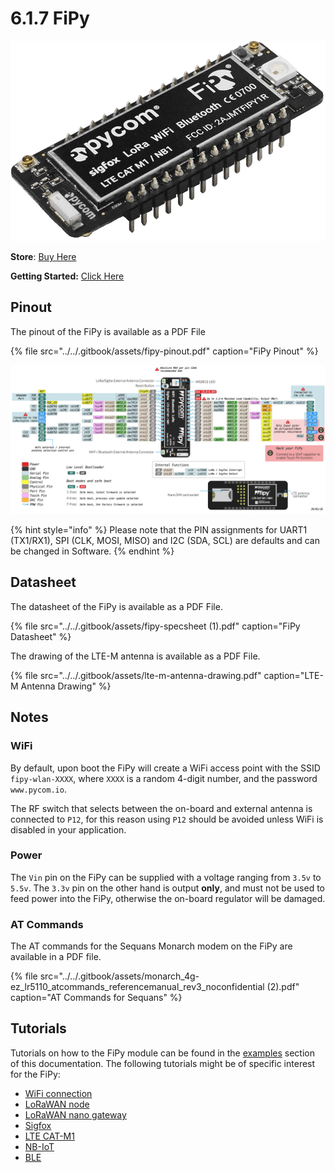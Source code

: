 # 6.1.7 FiPy

![](../../.gitbook/assets/fipy%20%281%29.png)

**Store**: [Buy Here](http://www.pycom.io/fipy)

**Getting Started:** [Click Here](https://docs.pycom.io/chapter/gettingstarted/connection/fipy.html)

## Pinout

The pinout of the FiPy is available as a PDF File

{% file src="../../.gitbook/assets/fipy-pinout.pdf" caption="FiPy Pinout" %}

![](../../.gitbook/assets/fipy-pinout.png)

{% hint style="info" %}
Please note that the PIN assignments for UART1 \(TX1/RX1\), SPI \(CLK, MOSI, MISO\) and I2C \(SDA, SCL\) are defaults and can be changed in Software.
{% endhint %}

## Datasheet

The datasheet of the FiPy is available as a PDF File.

{% file src="../../.gitbook/assets/fipy-specsheet \(1\).pdf" caption="FiPy Datasheet" %}

The drawing of the LTE-M antenna is available as a PDF File.

{% file src="../../.gitbook/assets/lte-m-antenna-drawing.pdf" caption="LTE-M Antenna Drawing" %}

## Notes

### WiFi

By default, upon boot the FiPy will create a WiFi access point with the SSID `fipy-wlan-XXXX`, where `XXXX` is a random 4-digit number, and the password `www.pycom.io`.

The RF switch that selects between the on-board and external antenna is connected to `P12`, for this reason using `P12` should be avoided unless WiFi is disabled in your application.

### Power

The `Vin` pin on the FiPy can be supplied with a voltage ranging from `3.5v` to `5.5v`. The `3.3v` pin on the other hand is output **only**, and must not be used to feed power into the FiPy, otherwise the on-board regulator will be damaged.

### AT Commands

The AT commands for the Sequans Monarch modem on the FiPy are available in a PDF file.

{% file src="../../.gitbook/assets/monarch\_4g-ez\_lr5110\_atcommands\_referencemanual\_rev3\_noconfidential \(2\).pdf" caption="AT Commands for Sequans" %}

## Tutorials

Tutorials on how to the FiPy module can be found in the [examples](../../4.-tutorials-and-examples/tutorials.md) section of this documentation. The following tutorials might be of specific interest for the FiPy:

* [WiFi connection](../../4.-tutorials-and-examples/all/wlan.md)
* [LoRaWAN node](../../4.-tutorials-and-examples/lora/lorawan-abp.md)
* [LoRaWAN nano gateway](../../4.-tutorials-and-examples/lora/lorawan-nano-gateway.md)
* [Sigfox](../../4.-tutorials-and-examples/sigfox.md)
* [LTE CAT-M1](../../4.-tutorials-and-examples/lte/cat_m1.md)
* [NB-IoT](../../4.-tutorials-and-examples/lte/nb_iot.md)
* [BLE](../../4.-tutorials-and-examples/all/ble.md)

